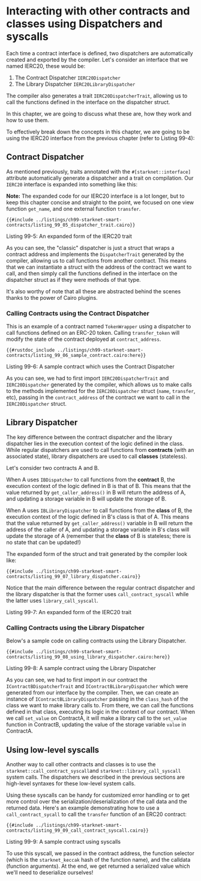 # Interacting with other contracts and classes using Dispatchers and syscalls

Each time a contract interface is defined, two dispatchers are automatically created and exported by the compiler. Let's consider an interface that we named IERC20, these would be:

1. The Contract Dispatcher `IERC20Dispatcher`
2. The Library Dispatcher `IERC20LibraryDispatcher`

The compiler also generates a trait `IERC20DispatcherTrait`, allowing us to call the functions defined in the interface on the dispatcher struct.

In this chapter, we are going to discuss what these are, how they work and how to use them.

To effectively break down the concepts in this chapter, we are going to be using the IERC20 interface from the previous chapter (refer to Listing 99-4):

## Contract Dispatcher

As mentioned previously, traits annotated with the `#[starknet::interface]` attribute automatically generate a dispatcher and a trait on compilation.
Our `IERC20` interface is expanded into something like this:

**Note:** The expanded code for our IERC20 interface is a lot longer, but to keep this chapter concise and straight to the point, we focused on one view function `get_name`, and one external function `transfer`.

```rust,noplayground
{{#include ../listings/ch99-starknet-smart-contracts/listing_99_05_dispatcher_trait.cairo}}
```

<span class="caption">Listing 99-5: An expanded form of the IERC20 trait</span>

As you can see, the "classic" dispatcher is just a struct that wraps a contract address and implements the `DispatcherTrait` generated by the compiler, allowing us to call functions from another contract. This means that we can instantiate a struct with the address of the contract we want to call, and then simply call the functions defined in the interface on the dispatcher struct as if they were methods of that type.

It's also worthy of note that all these are abstracted behind the scenes thanks to the power of Cairo plugins.

### Calling Contracts using the Contract Dispatcher

This is an example of a contract named `TokenWrapper` using a dispatcher to call functions defined on an ERC-20 token. Calling `transfer_token` will modify the state of the contract deployed at `contract_address`.

```rust,noplayground
{{#rustdoc_include ../listings/ch99-starknet-smart-contracts/listing_99_06_sample_contract.cairo:here}}
```

<span class="caption">Listing 99-6: A sample contract which uses the Contract Dispatcher</span>

As you can see, we had to first import `IERC20DispatcherTrait` and `IERC20Dispatcher` generated by the compiler, which allows us to make calls to the methods implemented for the `IERC20Dispatcher` struct (`name`, `transfer`, etc), passing in the `contract_address` of the contract we want to call in the `IERC20Dispatcher` struct.

## Library Dispatcher

The key difference between the contract dispatcher and the library dispatcher lies in the execution context of the logic defined in the class. While regular dispatchers are used to call functions from **contracts** (with an associated state), library dispatchers are used to call **classes** (stateless).

Let's consider two contracts A and B.

When A uses `IBDispatcher` to call functions from the **contract** B, the execution context of the logic defined in B is that of B. This means that the value returned by `get_caller_address()` in B will return the address of A, and updating a storage variable in B will update the storage of B.

When A uses `IBLibraryDispatcher` to call functions from the **class** of B, the execution context of the logic defined in B's class is that of A. This means that the value returned by `get_caller_address()` variable in B will return the address of the caller of A, and updating a storage variable in B's class will update the storage of A (remember that the **class** of B is stateless; there is no state that can be updated!)

The expanded form of the struct and trait generated by the compiler look like:

```rust,noplayground
{{#include ../listings/ch99-starknet-smart-contracts/listing_99_07_library_dispatcher.cairo}}
```

Notice that the main difference between the regular contract dispatcher and the library dispatcher is that the former uses `call_contract_syscall` while the latter uses `library_call_syscall`.

<span class="caption">Listing 99-7: An expanded form of the IERC20 trait</span>

### Calling Contracts using the Library Dispatcher

Below's a sample code on calling contracts using the Library Dispatcher.

```rust,noplayground
{{#include ../listings/ch99-starknet-smart-contracts/listing_99_08_using_library_dispatcher.cairo:here}}
```

<span class="caption">Listing 99-8: A sample contract using the Library Dispatcher</span>

As you can see, we had to first import in our contract the `IContractBDispatcherTrait` and `IContractBLibraryDispatcher` which were generated from our interface by the compiler. Then, we can create an instance of `IContractBLibraryDispatcher` passing in the `class_hash` of the class we want to make library calls to. From there, we can call the functions defined in that class, executing its logic in the context of our contract. When we call `set_value` on ContractA, it will make a library call to the `set_value` function in ContractB, updating the value of the storage variable `value` in ContractA.

## Using low-level syscalls

Another way to call other contracts and classes is to use the `starknet::call_contract_syscall`and `starknet::library_call_syscall` system calls. The dispatchers we described in the previous sections are high-level syntaxes for these low-level system calls.

Using these syscalls can be handy for customized error handling or to get more control over the serialization/deserialization of the call data and the returned data. Here's an example demonstrating how to use a `call_contract_sycall` to call the `transfer` function of an ERC20 contract:

```rust,noplayground
{{#include ../listings/ch99-starknet-smart-contracts/listing_99_09_call_contract_syscall.cairo}}
```

<span class="caption">Listing 99-9: A sample contract using syscalls</span>

To use this syscall, we passed in the contract address, the function selector (which is the `starknet_keccak` hash of the function name), and the calldata (function arguments). At the end, we get returned a serialized value which we'll need to deserialize ourselves!
